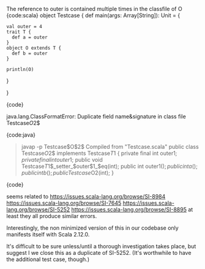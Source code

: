 The reference to outer is contained multiple times in the classfile of O
{code:scala}
object Testcase {
  def main(args: Array[String]): Unit = {

    val outer = 4
    trait T {
      def a = outer
    }
    object O extends T {
      def b = outer
    }

    println(O)
  }

}

{code}

java.lang.ClassFormatError: Duplicate field name&signature in class file Testcase$O$2$

{code:java}
> javap -p Testcase\$O\$2\$
Compiled from "Testcase.scala"
public class Testcase$O$2$ implements Testcase$T$1 {
  private final int outer$1;
  private final int outer$1;
  public void Testcase$T$1$_setter_$outer$1_$eq(int);
  public int outer$1();
  public int a();
  public int b();
  public Testcase$O$2$(int);
}

{code}

seems related to 
https://issues.scala-lang.org/browse/SI-8984
https://issues.scala-lang.org/browse/SI-7645
https://issues.scala-lang.org/browse/SI-5252
https://issues.scala-lang.org/browse/SI-8895
at least they all produce similar errors.


Interestingly, the non minimized version of this in our codebase only manifests itself with Scala 2.12.0.

It's difficult to be sure unless/until a thorough investigation takes place, but suggest I we close this as a duplicate of SI-5252. (It's worthwhile to have the additional test case, though.)
